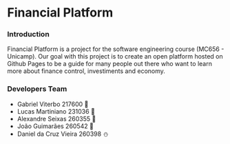 # Financial Platform
### Introduction
Financial Platform is a project for the software engineering course (MC656 - Unicamp).
Our goal with this project is to create an open platform hosted on Github Pages to be a guide for many people out there who want to learn more about finance control, investiments and economy.

### Developers Team
- Gabriel Viterbo 217600 :sloth:
- Lucas Martiniano 231036 :ghost:
- Alexandre Seixas 260355 :muscle:
- João Guimarães 260542 :penguin:
- Daniel da Cruz Vieira 260398 :snowman:

